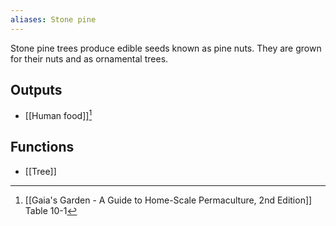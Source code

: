 ```yaml
---
aliases: Stone pine
---
```

Stone pine trees produce edible seeds known as pine nuts. They are grown for their nuts and as ornamental trees.
## Outputs
- [[Human food]][^1]
## Functions
- [[Tree]]

[^1]: [[Gaia's Garden - A Guide to Home-Scale Permaculture, 2nd Edition]] Table 10-1
